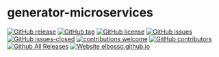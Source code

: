 # generator-microservices

<!---
[![start with why](https://img.shields.io/badge/start%20with-why%3F-brightgreen.svg?style=flat)](http://www.ted.com/talks/simon_sinek_how_great_leaders_inspire_action)
--->
[![GitHub release](https://img.shields.io/github/release/elbosso/generator-microservices/all.svg?maxAge=1)](https://GitHub.com/elbosso/generator-microservices/releases/)
[![GitHub tag](https://img.shields.io/github/tag/elbosso/generator-microservices.svg)](https://GitHub.com/elbosso/generator-microservices/tags/)
[![GitHub license](https://img.shields.io/github/license/elbosso/generator-microservices.svg)](https://github.com/elbosso/generator-microservices/blob/master/LICENSE)
[![GitHub issues](https://img.shields.io/github/issues/elbosso/generator-microservices.svg)](https://GitHub.com/elbosso/generator-microservices/issues/)
[![GitHub issues-closed](https://img.shields.io/github/issues-closed/elbosso/generator-microservices.svg)](https://GitHub.com/elbosso/generator-microservices/issues?q=is%3Aissue+is%3Aclosed)
[![contributions welcome](https://img.shields.io/badge/contributions-welcome-brightgreen.svg?style=flat)](https://github.com/elbosso/generator-microservices/issues)
[![GitHub contributors](https://img.shields.io/github/contributors/elbosso/generator-microservices.svg)](https://GitHub.com/elbosso/generator-microservices/graphs/contributors/)
[![Github All Releases](https://img.shields.io/github/downloads/elbosso/generator-microservices/total.svg)](https://github.com/elbosso/generator-microservices)
[![Website elbosso.github.io](https://img.shields.io/website-up-down-green-red/https/elbosso.github.io.svg)](https://elbosso.github.io/)

 
